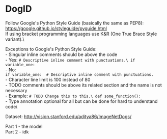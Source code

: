# DogID

Follow Google's Python Style Guide (basically the same as PEP8): https://google.github.io/styleguide/pyguide.html \
If using bracket programming languages use K&R (One True Brace Style variant).\

Exceptions to Google's Python Style Guide:\
    - Singular inline comments should be above the code\
        - Yes:
            `# Descriptive inline comment with punctuations.\
             if variable_one:`\
        - No:\
            `if variable_one:  # Descriptive inline comment with punctuations.`\
    - Character line limit is 100 instead of 80\
    - TODO comments should be above its related section and the name is not necessary\
        - Example:
            `# TODO Change this to this.\
             def some_function():`\
    - Type annotation optional for all but can be done for hard to understand code\


Dataset: http://vision.stanford.edu/aditya86/ImageNetDogs/

Part 1 - the model\
Part 2 - idk
